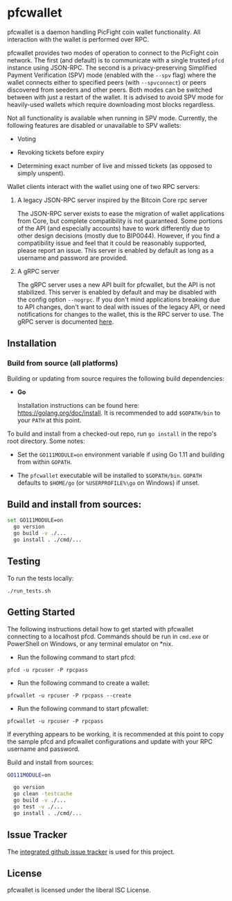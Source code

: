 pfcwallet
=========

pfcwallet is a daemon handling PicFight coin wallet functionality.  All interaction
with the wallet is performed over RPC.

pfcwallet provides two modes of operation to connect to the PicFight coin
network.  The first (and default) is to communicate with a single
trusted `pfcd` instance using JSON-RPC.  The second is a
privacy-preserving Simplified Payment Verification (SPV) mode (enabled
with the `--spv` flag) where the wallet connects either to specified
peers (with `--spvconnect`) or peers discovered from seeders and other
peers. Both modes can be switched between with just a restart of the
wallet. It is advised to avoid SPV mode for heavily-used wallets
which require downloading most blocks regardless.

Not all functionality is available when running in SPV mode.
Currently, the following features are disabled or unavailable to SPV wallets:

  * Voting

  * Revoking tickets before expiry

  * Determining exact number of live and missed tickets (as opposed to
    simply unspent).

Wallet clients interact with the wallet using one of two RPC servers:

  1. A legacy JSON-RPC server inspired by the Bitcoin Core rpc server

     The JSON-RPC server exists to ease the migration of wallet applications
     from Core, but complete compatibility is not guaranteed.  Some portions of
     the API (and especially accounts) have to work differently due to other
     design decisions (mostly due to BIP0044).  However, if you find a
     compatibility issue and feel that it could be reasonably supported, please
     report an issue.  This server is enabled by default as long as a username
     and password are provided.

  2. A gRPC server

     The gRPC server uses a new API built for pfcwallet, but the API is not
     stabilized.  This server is enabled by default and may be disabled with
     the config option `--nogrpc`.  If you don't mind applications breaking
     due to API changes, don't want to deal with issues of the legacy API, or
     need notifications for changes to the wallet, this is the RPC server to
     use. The gRPC server is documented [here](./rpc/documentation/README.md).

## Installation

### Build from source (all platforms)

Building or updating from source requires the following build dependencies:

- **Go**

  Installation instructions can be found here: https://golang.org/doc/install.
  It is recommended to add `$GOPATH/bin` to your `PATH` at this point.

To build and install from a checked-out repo, run `go install` in the repo's
root directory.  Some notes:

* Set the `GO111MODULE=on` environment variable if using Go 1.11 and building
  from within `GOPATH`.

* The `pfcwallet` executable will be installed to `$GOPATH/bin`.  `GOPATH`
  defaults to `$HOME/go` (or `%USERPROFILE%\go` on Windows) if unset.

## Build and install from sources:
```bash
set GO111MODULE=on
  go version
  go build -v ./...
  go install . ./cmd/...
```

## Testing

To run the tests locally:

```
./run_tests.sh 
```

## Getting Started

The following instructions detail how to get started with pfcwallet connecting
to a localhost pfcd.  Commands should be run in `cmd.exe` or PowerShell on
Windows, or any terminal emulator on *nix.

- Run the following command to start pfcd:

```
pfcd -u rpcuser -P rpcpass
```

- Run the following command to create a wallet:

```
pfcwallet -u rpcuser -P rpcpass --create
```

- Run the following command to start pfcwallet:

```
pfcwallet -u rpcuser -P rpcpass
```

If everything appears to be working, it is recommended at this point to
copy the sample pfcd and pfcwallet configurations and update with your
RPC username and password.



Build and install from sources:
```bash
GO111MODULE=on

  go version
  go clean -testcache
  go build -v ./...
  go test -v ./...
  go install . ./cmd/...
```

## Issue Tracker

The [integrated github issue tracker](https://github.com/picfight/pfcwallet/issues)
is used for this project.

## License

pfcwallet is licensed under the liberal ISC License.
